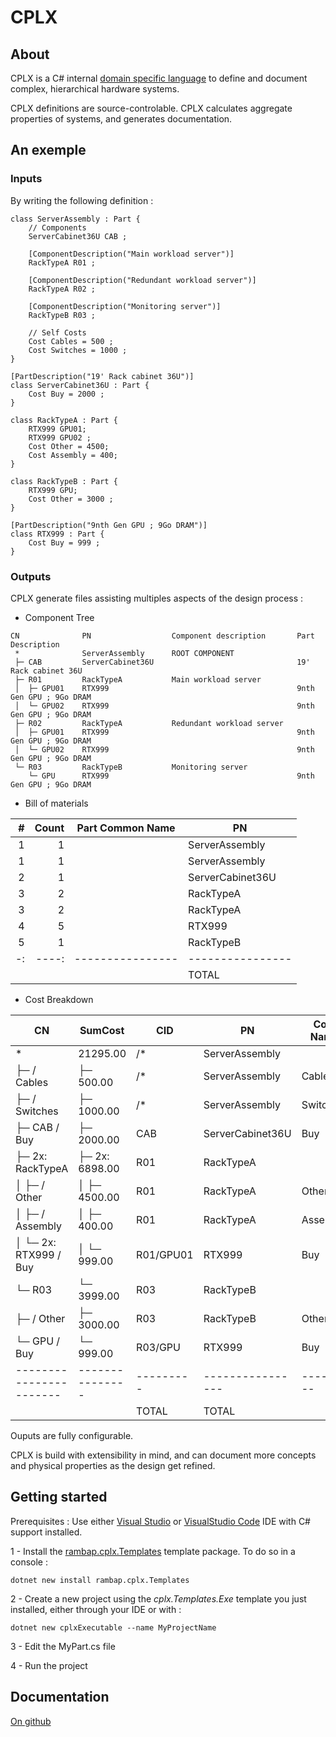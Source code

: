 # CPLX
## About
CPLX is a C# internal [domain specific language](https://en.wikipedia.org/wiki/Domain-specific_language) to define and document complex, hierarchical hardware systems.

CPLX definitions are source-controlable. CPLX calculates aggregate properties of systems, and generates documentation.

## An exemple
### Inputs
By writing the following definition :
``` Csharp
class ServerAssembly : Part {
    // Components
    ServerCabinet36U CAB ;

    [ComponentDescription("Main workload server")]
    RackTypeA R01 ;

    [ComponentDescription("Redundant workload server")]
    RackTypeA R02 ;

    [ComponentDescription("Monitoring server")]
    RackTypeB R03 ;

    // Self Costs
    Cost Cables = 500 ;
    Cost Switches = 1000 ;
}

[PartDescription("19' Rack cabinet 36U")]
class ServerCabinet36U : Part {
    Cost Buy = 2000 ;
}

class RackTypeA : Part {
    RTX999 GPU01;
    RTX999 GPU02 ;
    Cost Other = 4500;
    Cost Assembly = 400;
}

class RackTypeB : Part {
    RTX999 GPU;
    Cost Other = 3000 ;
}

[PartDescription("9nth Gen GPU ; 9Go DRAM")]
class RTX999 : Part {
    Cost Buy = 999 ;
}
```


### Outputs
CPLX generate files assisting multiples aspects of the design process :

- Component Tree

```
CN          	PN              	Component description    	Part Description       
 *          	ServerAssembly  	ROOT COMPONENT           	                       
 ├─ CAB     	ServerCabinet36U	                         	19' Rack cabinet 36U   
 ├─ R01     	RackTypeA       	Main workload server     	                       
 │  ├─ GPU01	RTX999          	                         	9nth Gen GPU ; 9Go DRAM
 │  └─ GPU02	RTX999          	                         	9nth Gen GPU ; 9Go DRAM
 ├─ R02     	RackTypeA       	Redundant workload server	                       
 │  ├─ GPU01	RTX999          	                         	9nth Gen GPU ; 9Go DRAM
 │  └─ GPU02	RTX999          	                         	9nth Gen GPU ; 9Go DRAM
 └─ R03     	RackTypeB       	Monitoring server        	                       
    └─ GPU  	RTX999          	                         	9nth Gen GPU ; 9Go DRAM
```

- Bill of materials

| #|Count|Part Common Name|PN              |
|-:|----:|----------------|----------------|
| 1|    1|                |ServerAssembly  |
| 1|    1|                |ServerAssembly  |
| 2|    1|                |ServerCabinet36U|
| 3|    2|                |RackTypeA       |
| 3|    2|                |RackTypeA       |
| 4|    5|                |RTX999          |
| 5|    1|                |RackTypeB       |
|-:|----:|----------------|----------------|
|  |     |                |TOTAL           |

- Cost Breakdown

|CN                     |SumCost        |CID      |PN              |Cost Name|Unit Cost|Count|Total Cost|
|-----------------------|---------------|---------|----------------|---------|--------:|----:|---------:|
| *                     | 21295.00      |/*       |ServerAssembly  |         |         |     |          |
| ├─ / Cables           | ├─ 500.00     |/*       |ServerAssembly  |Cables   |   500.00|    1|    500.00|
| ├─ / Switches         | ├─ 1000.00    |/*       |ServerAssembly  |Switches |  1000.00|    1|   1000.00|
| ├─ CAB / Buy          | ├─ 2000.00    |CAB      |ServerCabinet36U|Buy      |  2000.00|    1|   2000.00|
| ├─ 2x: RackTypeA      | ├─ 2x: 6898.00|R01      |RackTypeA       |         |         |     |          |
| │  ├─ / Other         | │  ├─ 4500.00 |R01      |RackTypeA       |Other    |  4500.00|    2|   9000.00|
| │  ├─ / Assembly      | │  ├─ 400.00  |R01      |RackTypeA       |Assembly |   400.00|    2|    800.00|
| │  └─ 2x: RTX999 / Buy| │  └─ 999.00  |R01/GPU01|RTX999          |Buy      |   999.00|    4|   3996.00|
| └─ R03                | └─ 3999.00    |R03      |RackTypeB       |         |         |     |          |
|    ├─ / Other         |    ├─ 3000.00 |R03      |RackTypeB       |Other    |  3000.00|    1|   3000.00|
|    └─ GPU / Buy       |    └─ 999.00  |R03/GPU  |RTX999          |Buy      |   999.00|    1|    999.00|
|-----------------------|---------------|---------|----------------|---------|--------:|----:|---------:|
|                       |               |TOTAL    |TOTAL           |         |         |     |  21295.00|

Ouputs are fully configurable. 

CPLX is build with extensibility in mind, and can document more concepts and physical properties as the design get refined.

## Getting started
Prerequisites : Use either [Visual Studio](https://visualstudio.microsoft.com/) or [VisualStudio Code](https://code.visualstudio.com/) IDE with C# support installed. 

1 - Install the [rambap.cplx.Templates](https://www.nuget.org/packages/rambap.cplx.Templates/) template package. To do so in a console :
```
dotnet new install rambap.cplx.Templates
```
2 - Create a new project using the <i>cplx.Templates.Exe</i> template you just installed, either through your IDE or with :
```
dotnet new cplxExecutable --name MyProjectName
```
3 - Edit the MyPart.cs file

4 - Run the project

## Documentation

[On github](https://github.com/morosphinx/rambap.cplx/tree/main/doc)
